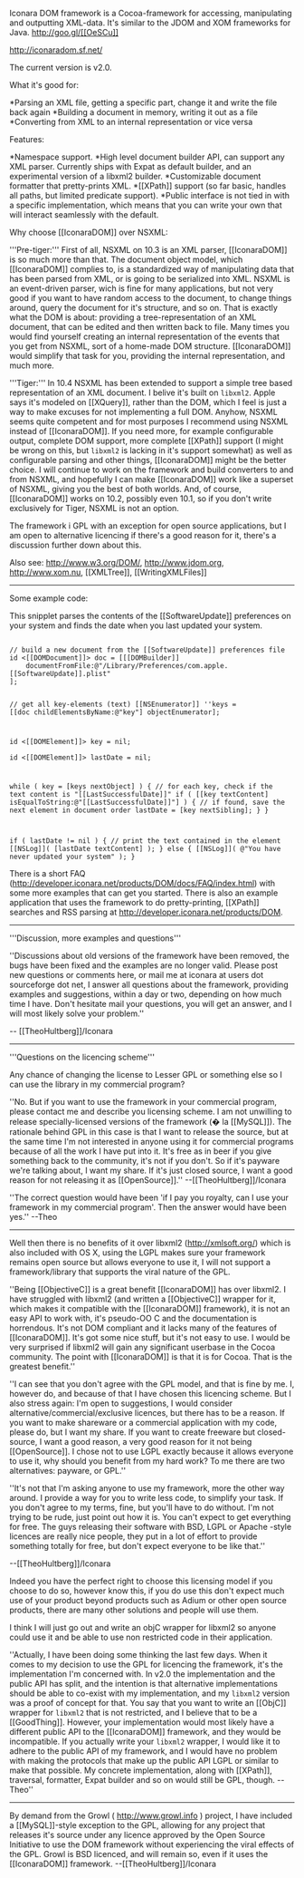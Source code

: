 

Iconara DOM framework is a Cocoa-framework for accessing, manipulating and outputting XML-data. It's similar to the JDOM and XOM frameworks for Java. http://goo.gl/[[OeSCu]]

http://iconaradom.sf.net/

The current version is v2.0.

What it's good for:

*Parsing an XML file, getting a specific part, change it and write the file back again
*Building a document in memory, writing it out as a file
*Converting from XML to an internal representation or vice versa
 

Features:

*Namespace support.
*High level document builder API, can support any XML parser. Currently ships with Expat as default builder, and an experimental version of a libxml2 builder.
*Customizable document formatter that pretty-prints XML.
*[[XPath]] support (so far basic, handles all paths, but limited predicate support).
*Public interface is not tied in with a specific implementation, which means that you can write your own that will interact seamlessly with the default.


Why choose [[IconaraDOM]] over NSXML:

'''Pre-tiger:''' First of all, NSXML on 10.3 is an XML parser, [[IconaraDOM]] is so much more than that. The document object model, which [[IconaraDOM]] complies to, is a standardized way of manipulating data that has been parsed from XML, or is going to be serialized into XML. NSXML is an event-driven parser, wich is fine for many applications, but not very good if you want to have random access to the document, to change things around, query the document for it's structure, and so on. That is exactly what the DOM is about: providing a tree-representation of an XML document, that can be edited and then written back to file. Many times you would find yourself creating an internal representation of the events that you get from NSXML, sort of a home-made DOM structure. [[IconaraDOM]] would simplify that task for you, providing the internal representation, and much more.

'''Tiger:''' In 10.4 NSXML has been extended to support a simple tree based representation of an XML document. I belive it's built on <code>libxml2</code>. Apple says it's modeled on [[XQuery]], rather than the DOM, which I feel is just a way to make excuses for not implementing a full DOM. Anyhow, NSXML seems quite competent and for most purposes I recommend using NSXML instead of [[IconaraDOM]]. If you need more, for example configurable output, complete DOM support, more complete [[XPath]] support (I might be wrong on this, but <code>libxml2</code> is lacking in it's support somewhat) as well as configurable parsing and other things, [[IconaraDOM]] might be the better choice. I will continue to work on the framework and build converters to and from NSXML, and hopefully I can make [[IconaraDOM]] work like a superset of NSXML, giving you the best of both worlds. And, of course, [[IconaraDOM]] works on 10.2, possibly even 10.1, so if you don't write exclusively for Tiger, NSXML is not an option.


The framework i GPL with an exception for open source applications, but I am open to alternative licencing if there's a good reason for it, there's a discussion further down about this.

Also see: http://www.w3.org/DOM/, http://www.jdom.org, http://www.xom.nu, [[XMLTree]], [[WritingXMLFiles]]

----

Some example code:

This snipplet parses the contents of the [[SoftwareUpdate]] preferences on your system and finds the date when you last updated your system.

<code>
// build a new document from the [[SoftwareUpdate]] preferences file
id <[[DOMDocument]]> doc = [[[DOMBuilder]] 
	documentFromFile:@"/Library/Preferences/com.apple.[[SoftwareUpdate]].plist"
];

// get all key-elements (<key>text</key>)
[[NSEnumerator]] ''keys = [[doc childElementsByName:@"key"] objectEnumerator];

id <[[DOMElement]]> key = nil;	
id <[[DOMElement]]> lastDate = nil;
	
while ( key = [keys nextObject] ) {
	// for each key, check if the text content is "[[LastSuccessfulDate]]"
	if ( [[key textContent] isEqualToString:@"[[LastSuccessfulDate]]"] ) {
		// if found, save the next element in document order
		lastDate = [key nextSibling];
	}
}

if ( lastDate != nil ) {
	// print the text contained in the element
	[[NSLog]]( [lastDate textContent] );
} else {
	[[NSLog]]( @"You have never updated your system" );
}
</code>

There is a short FAQ (http://developer.iconara.net/products/DOM/docs/FAQ/index.html) with some more examples that can get you started. There is also an example application that uses the framework to do pretty-printing, [[XPath]] searches and RSS parsing at http://developer.iconara.net/products/DOM.

----

'''Discussion, more examples and questions'''

''Discussions about old versions of the framework have been removed, the bugs have been fixed and the examples are no longer valid. Please post new questions or comments here, or mail me at iconara at users dot sourceforge dot net, I answer all questions about the framework, providing examples and suggestions, within a day or two, depending on how much time I have. Don't hesitate mail your questions, you will get an answer, and I will most likely solve your problem.''

-- [[TheoHultberg]]/Iconara

----

'''Questions on the licencing scheme'''

Any chance of changing the license to Lesser GPL or something else so I can use the library in my commercial program?

''No. But if you want to use the framework in your commercial program, please contact me and describe you licensing scheme. I am not unwilling to release specially-licensed versions of the framework (� la [[MySQL]]). The rationale behind GPL in this case is that I want to release the source, but at the same time I'm not interested in anyone using it for commercial programs because of all the work I have put into it. It's free as in beer if you give something back to the community, it's not if you don't. So if it's payware we're talking about, I want my share. If it's just closed source, I want a good reason for not releasing it as [[OpenSource]].'' --[[TheoHultberg]]/Iconara

''The correct question would have been 'if I pay you royalty, can I use your framework in my commercial program'. Then the answer would have been yes.'' --Theo

----

Well then there is no benefits of it over libxml2 (http://xmlsoft.org/) which is also included with OS X, using the LGPL makes sure your framework remains open source but allows everyone to use it, I will not support a framework/library that supports the viral nature of the GPL.

''Being [[ObjectiveC]] is a great benefit [[IconaraDOM]] has over libxml2. I have struggled with libxml2 (and written a [[ObjectiveC]] wrapper for it, which makes it compatible with the [[IconaraDOM]] framework), it is not an easy API to work with, it's pseudo-OO C and the documentation is horrendous. It's not DOM compliant and it lacks many of the features of [[IconaraDOM]]. It's got some nice stuff, but it's not easy to use. I would be very surprised if libxml2 will gain any significant userbase in the Cocoa community. The point with [[IconaraDOM]] is that it is for Cocoa. That is the greatest benefit.''

''I can see that you don't agree with the GPL model, and that is fine by me. I, however do, and because of that I have chosen this licencing scheme. But I also stress again: I'm open to suggestions, I would consider alternative/commercial/exclusive licences, but there has to be a reason. If you want to make shareware or a commercial application with my code, please do, but I want my share. If you want to create freeware but closed-source, I want a good reason, a very good reason for it not being [[OpenSource]]. I chose not to use LGPL exactly because it allows everyone to use it, why should you benefit from my hard work? To me there are two alternatives: payware, or GPL.'' 

''It's not that I'm asking anyone to use my framework, more the other way around. I provide a way for you to write less code, to simplify your task. If you don't agree to my terms, fine, but you'll have to do without. I'm not trying to be rude, just point out how it is. You can't expect to get everything for free. The guys releasing their software with BSD, LGPL or Apache -style licences are really nice people, they put in a lot of effort to provide something totally for free, but don't expect everyone to be like that.''

--[[TheoHultberg]]/Iconara

Indeed you have the perfect right to choose this licensing model if you choose to do so, however know this, if you do use this don't expect much use of your product beyond products such as Adium or other open source products, there are many other solutions and people will use them.

I think I will just go out and write an objC wrapper for libxml2 so anyone could use it and be able to use non restricted code in their application.

''Actually, I have been doing some thinking the last few days. When it comes to my decision to use the GPL for licencing the framework, it's the implementation I'm concerned with. In v2.0 the implementation and the public API has split, and the intention is that alternative implementations should be able to co-exist with my implementation, and my <code>libxml2</code> version was a proof of concept for that. You say that you want to write an [[ObjC]] wrapper for <code>libxml2</code> that is not restricted, and I believe that to be a [[GoodThing]]. However, your implementation would most likely have a different public API to the [[IconaraDOM]] framework, and they would be incompatible. If you actually write your <code>libxml2</code> wrapper, I would like it to adhere to the public API of my framework, and I would have no problem with making the protocols that make up the public API LGPL or similar to make that possible. My concrete implementation, along with [[XPath]], traversal, formatter, Expat builder and so on would still be GPL, though. --Theo''

----

By demand from the Growl ( http://www.growl.info ) project, I have included a [[MySQL]]-style exception to the GPL, allowing for any project that releases it's source under any licence approved by the Open Source Initiative to use the DOM framework without experiencing the viral effects of the GPL. Growl is BSD licenced, and will remain so, even if it uses the [[IconaraDOM]] framework. --[[TheoHultberg]]/Iconara